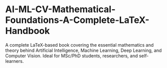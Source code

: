# AI-ML-CV-Mathematical-Foundations-A-Complete-LaTeX-Handbook
A complete LaTeX-based book covering the essential mathematics and theory behind Artificial Intelligence, Machine Learning, Deep Learning, and Computer Vision. Ideal for MSc/PhD students, researchers, and self-learners.
